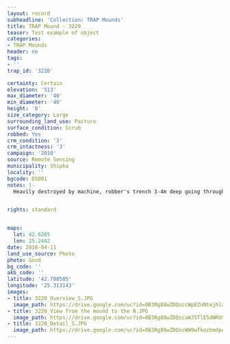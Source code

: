 ```yaml
---
layout: record
subheadline: 'Collection: TRAP Mounds'
title: TRAP Mound - 3220
teaser: Test example of object
categories:
- TRAP Mounds
header: no
tags:
- ''
trap_id: '3220'

certainty: Certain
elevation: '513'
max_diameter: '40'
min_diameter: '40'
height: '8'
size_category: Large
surrounding_land_use: Pasture
surface_condition: Scrub
robbed: Yes
crm_condition: '3'
crm_intactness: '3'
campaign: '2010'
source: Remote Sensing
municipality: Shipka
locality: ''
bgcode: DS001
notes: |-
  Heavily destroyed by machine, robber's trench 3-4m deep going through the middle of the mound.


rights: standard


maps:
  lat: 42.6285
  lon: 25.2442
date: 2018-04-11
land_use_source: Photo
photo: Good
bg_code: ''
akb_code: ''
latitude: '42.708585'
longitude: '25.313143'
images:
- title: 3220_Overview_S.JPG
  image_path: https://drive.google.com/uc?id=0B3Rg88wZDQsccWpEZnNtejhlanM
- title: 3220_View from the mound to the N.JPG
  image_path: https://drive.google.com/uc?id=0B3Rg88wZDQscaWJ5TlE5dWRUSkU
- title: 3220_Detail_S.JPG
  image_path: https://drive.google.com/uc?id=0B3Rg88wZDQscWW9wTkozbmdpekU
---
```

